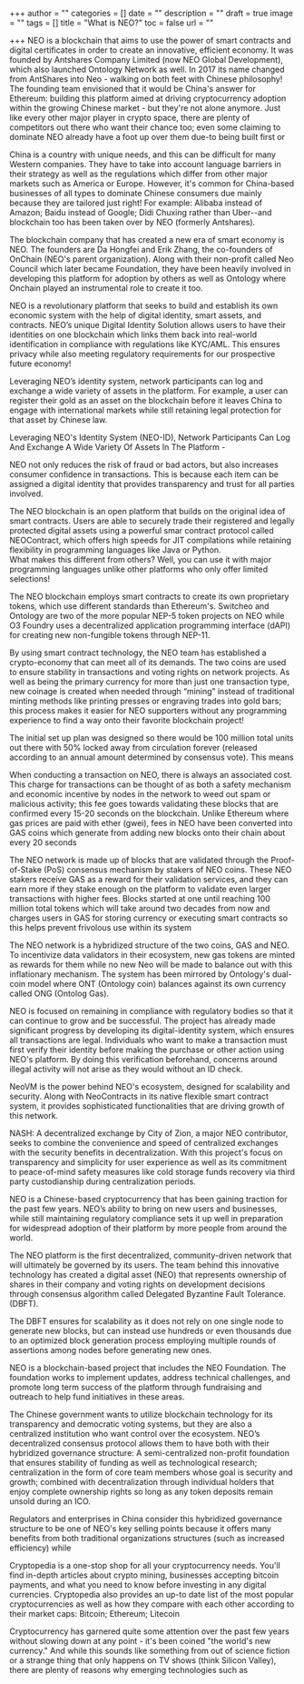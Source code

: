 +++
author = ""
categories = []
date = ""
description = ""
draft = true
image = ""
tags = []
title = "What is NEO?"
toc = false
url = ""

+++
NEO is a blockchain that aims to use the power of smart contracts and digital certificates in order to create an innovative, efficient economy. It was founded by Antshares Company Limited (now NEO Global Development), which also launched Ontology Network as well. In 2017 its name changed from AntShares into Neo - walking on both feet with Chinese philosophy! The founding team envisioned that it would be China's answer for Ethereum: building this platform aimed at driving cryptocurrency adoption within the growing Chinese market - but they're not alone anymore. Just like every other major player in crypto space, there are plenty of competitors out there who want their chance too; even some claiming to dominate NEO already have a foot up over them due-to being built first or

China is a country with unique needs, and this can be difficult for many Western companies. They have to take into account language barriers in their strategy as well as the regulations which differ from other major markets such as America or Europe. However, it's common for China-based businesses of all types to dominate Chinese consumers due mainly because they are tailored just right! For example: Alibaba instead of Amazon; Baidu instead of Google; Didi Chuxing rather than Uber--and blockchain too has been taken over by NEO (formerly Antshares).

The blockchain company that has created a new era of smart economy is NEO. The founders are Da Hongfei and Erik Zhang, the co-founders of OnChain (NEO's parent organization). Along with their non-profit called Neo Council which later became Foundation, they have been heavily involved in developing this platform for adoption by others as well as Ontology where Onchain played an instrumental role to create it too.

NEO is a revolutionary platform that seeks to build and establish its own economic system with the help of digital identity, smart assets, and contracts. NEO’s unique Digital Identity Solution allows users to have their identities on one blockchain which links them back into real-world identification in compliance with regulations like KYC/AML. This ensures privacy while also meeting regulatory requirements for our prospective future economy!

Leveraging NEO’s identity system, network participants can log and exchange a wide variety of assets in the platform. For example, a user can register their gold as an asset on the blockchain before it leaves China to engage with international markets while still retaining legal protection for that asset by Chinese law.  
   
 Leveraging NEO's Identity System (NEO-ID), Network Participants Can Log And Exchange A Wide Variety Of Assets In The Platform -

NEO not only reduces the risk of fraud or bad actors, but also increases consumer confidence in transactions. This is because each item can be assigned a digital identity that provides transparency and trust for all parties involved.

The NEO blockchain is an open platform that builds on the original idea of smart contracts. Users are able to securely trade their registered and legally protected digital assets using a powerful smar contract protocol called NEOContract, which offers high speeds for JIT compilations while retaining flexibility in programming languages like Java or Python.   
 What makes this different from others? Well, you can use it with major programming languages unlike other platforms who only offer limited selections!

The NEO blockchain employs smart contracts to create its own proprietary tokens, which use different standards than Ethereum's. Switcheo and Ontology are two of the more popular NEP-5 token projects on NEO while O3 Foundry uses a decentralized application programming interface (dAPI) for creating new non-fungible tokens through NEP-11.

By using smart contract technology, the NEO team has established a crypto-economy that can meet all of its demands. The two coins are used to ensure stability in transactions and voting rights on network projects. As well as being the primary currency for more than just one transaction type, new coinage is created when needed through “mining” instead of traditional minting methods like printing presses or engraving trades into gold bars; this process makes it easier for NEO supporters without any programming experience to find a way onto their favorite blockchain project!  
   
 The initial set up plan was designed so there would be 100 million total units out there with 50% locked away from circulation forever (released according to an annual amount determined by consensus vote). This means

When conducting a transaction on NEO, there is always an associated cost. This charge for transactions can be thought of as both a safety mechanism and economic incentive by nodes in the network to weed out spam or malicious activity; this fee goes towards validating these blocks that are confirmed every 15-20 seconds on the blockchain. Unlike Ethereum where gas prices are paid with ether (gwei), fees in NEO have been converted into GAS coins which generate from adding new blocks onto their chain about every 20 seconds

The NEO network is made up of blocks that are validated through the Proof-of-Stake (PoS) consensus mechanism by stakers of NEO coins. These NEO stakers receive GAS as a reward for their validation services, and they can earn more if they stake enough on the platform to validate even larger transactions with higher fees. Blocks started at one until reaching 100 million total tokens which will take around two decades from now and charges users in GAS for storing currency or executing smart contracts so this helps prevent frivolous use within its system

The NEO network is a hybridized structure of the two coins, GAS and NEO. To incentivize data validators in their ecosystem, new gas tokens are minted as rewards for them while no new Neo will be made to balance out with this inflationary mechanism. The system has been mirrored by Ontology's dual-coin model where ONT (Ontology coin) balances against its own currency called ONG (Ontolog Gas).

NEO is focused on remaining in compliance with regulatory bodies so that it can continue to grow and be successful. The project has already made significant progress by developing its digital-identity system, which ensures all transactions are legal. Individuals who want to make a transaction must first verify their identity before making the purchase or other action using NEO's platform. By doing this verification beforehand, concerns around illegal activity will not arise as they would without an ID check.

NeoVM is the power behind NEO's ecosystem, designed for scalability and security. Along with NeoContracts in its native flexible smart contract system, it provides sophisticated functionalities that are driving growth of this network.

NASH: A decentralized exchange by City of Zion, a major NEO contributor, seeks to combine the convenience and speed of centralized exchanges with the security benefits in decentralization. With this project's focus on transparency and simplicity for user experience as well as its commitment to peace-of-mind safety measures like cold storage funds recovery via third party custodianship during centralization periods.

NEO is a Chinese-based cryptocurrency that has been gaining traction for the past few years. NEO’s ability to bring on new users and businesses, while still maintaining regulatory compliance sets it up well in preparation for widespread adoption of their platform by more people from around the world.

The NEO platform is the first decentralized, community-driven network that will ultimately be governed by its users. The team behind this innovative technology has created a digital asset (NEO) that represents ownership of shares in their company and voting rights on development decisions through consensus algorithm called Delegated Byzantine Fault Tolerance.(DBFT).  
   
 The DBFT ensures for scalability as it does not rely on one single node to generate new blocks, but can instead use hundreds or even thousands due to an optimized block generation process employing multiple rounds of assertions among nodes before generating new ones.

NEO is a blockchain-based project that includes the NEO Foundation. The foundation works to implement updates, address technical challenges, and promote long term success of the platform through fundraising and outreach to help fund initiatives in these areas.

The Chinese government wants to utilize blockchain technology for its transparency and democratic voting systems, but they are also a centralized institution who want control over the ecosystem. NEO’s decentralized consensus protocol allows them to have both with their hybridized governance structure: A semi-centralized non-profit foundation that ensures stability of funding as well as technological research; centralization in the form of core team members whose goal is security and growth; combined with decentralization through individual holders that enjoy complete ownership rights so long as any token deposits remain unsold during an ICO.  
   
 Regulators and enterprises in China consider this hybridized governance structure to be one of NEO's key selling points because it offers many benefits from both traditional organizations structures (such as increased efficiency) while

Cryptopedia is a one-stop shop for all your cryptocurrency needs. You'll find in-depth articles about crypto mining, businesses accepting bitcoin payments, and what you need to know before investing in any digital currencies. Cryptopedia also provides an up-to date list of the most popular cryptocurrencies as well as how they compare with each other according to their market caps: Bitcoin; Ethereum; Litecoin  
   
 Cryptocurrency has garnered quite some attention over the past few years without slowing down at any point - it's been coined "the world's new currency." And while this sounds like something from out of science fiction or a strange thing that only happens on TV shows (think Silicon Valley), there are plenty of reasons why emerging technologies such as